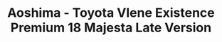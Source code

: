 ---
layout: product
title: "Aoshima - Toyota Vlene Existence Premium 18 Majesta Late Version"
price: "TBA" 
desc: "N/A"
img_path: "/assets/img/AO47378.webp"
brand: "N/A"
available: false
special_offer: false
new: false
soon: false
cat: "010000"
subcat: "013700"
subsubcat: "0N/A"
sifra: "AO47378"
popular: false
spec: false
---
